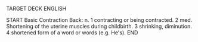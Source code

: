 TARGET DECK
ENGLISH

START
Basic
Contraction
Back: n. 1 contracting or being contracted. 2 med. Shortening of the uterine muscles during childbirth. 3 shrinking, diminution. 4 shortened form of a word or words (e.g. He's).
END
